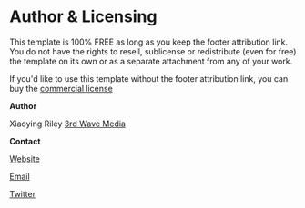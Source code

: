 # Author & Licensing

This template is 100% FREE as long as you keep the footer attribution link. You do not have the rights to resell, sublicense or redistribute (even for free) the template on its own or as a separate attachment from any of your work.

If you'd like to use this template without the footer attribution link, you can buy the [commercial license](https://themes.3rdwavemedia.com/bootstrap-templates/resume/free-bootstrap-theme-for-web-developers/)


**Author**

Xiaoying Riley 
[3rd Wave Media](https://themes.3rdwavemedia.com/)

**Contact**

[Website](https://themes.3rdwavemedia.com/)

[Email](themes@3rdwavemedia.com)

[Twitter](@3rdwave_themes)
